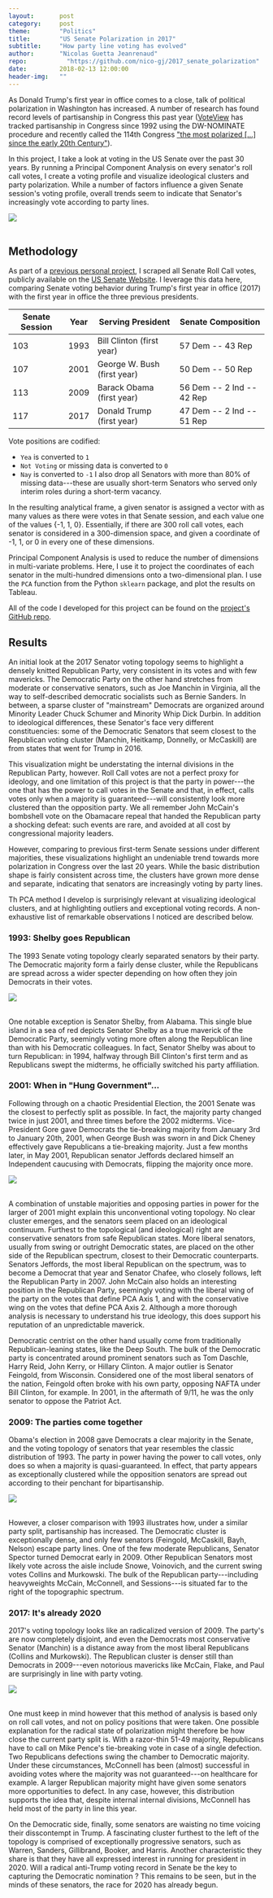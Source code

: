 ```yaml
---
layout:       post
category:     post
theme:        "Politics"
title:        "US Senate Polarization in 2017"
subtitle:     "How party line voting has evolved"
author:       "Nicolas Guetta Jeanrenaud"
repo: 		    "https://github.com/nico-gj/2017_senate_polarization"
date:         2018-02-13 12:00:00
header-img:   ""
---
```


As Donald Trump's first year in office comes to a close, talk of political polarization in Washington has increased. A number of research has found record levels of partisanship in Congress this past year ([VoteView](https://voteview.com/) has tracked partisanship in Congress since 1992 using the DW-NOMINATE procedure and recently called the 114th Congress ["the most polarized [...] since the early 20th Century"](https://voteviewblog.com/2016/12/18/the-end-of-the-114th-congress/)).

In this project, I take a look at voting in the US Senate over the past 30 years. By running a Principal Component Analysis on every senator's roll call votes, I create a voting profile and visualize ideological clusters and party polarization. While a number of factors influence a given Senate session's voting profile, overall trends seem to indicate that Senator's increasingly vote according to party lines.

<body>
<div class='tableauPlaceholder' id='viz1550517331983' style='position: relative'><noscript><a href='#'><img alt=' ' src='https:&#47;&#47;public.tableau.com&#47;static&#47;images&#47;Se&#47;Senator_Votes_PCA_2017_detail&#47;2017SenatorVotePCA&#47;1_rss.png' style='border: none' /></a></noscript><object class='tableauViz'  style='display:none;'><param name='host_url' value='https%3A%2F%2Fpublic.tableau.com%2F' /> <param name='embed_code_version' value='3' /> <param name='site_root' value='' /><param name='name' value='Senator_Votes_PCA_2017_detail&#47;2017SenatorVotePCA' /><param name='tabs' value='no' /><param name='toolbar' value='yes' /><param name='static_image' value='https:&#47;&#47;public.tableau.com&#47;static&#47;images&#47;Se&#47;Senator_Votes_PCA_2017_detail&#47;2017SenatorVotePCA&#47;1.png' /> <param name='animate_transition' value='yes' /><param name='display_static_image' value='yes' /><param name='display_spinner' value='yes' /><param name='display_overlay' value='yes' /><param name='display_count' value='yes' /></object></div>                <script type='text/javascript'>                    var divElement = document.getElementById('viz1550517331983');                    var vizElement = divElement.getElementsByTagName('object')[0];                    vizElement.style.width='100%';vizElement.style.height=(divElement.offsetWidth*0.75)+'px';                    var scriptElement = document.createElement('script');                    scriptElement.src = 'https://public.tableau.com/javascripts/api/viz_v1.js';                    vizElement.parentNode.insertBefore(scriptElement, vizElement);                </script>
</body>

<br>

## Methodology

As part of a [previous personal project](http://github.com/nico-gj/senate_vote_scraping), I scraped all Senate Roll Call votes, publicly available on the [US Senate Website](https://www.senate.gov/legislative/votes.htm). I leverage this data here, comparing Senate voting behavior during Trump's first year in office (2017) with the first year in office the three previous presidents.

<!-- An exhaustive list of US Senate Roll Call votes can be found on the [United States Senate webpage](http://www.senate.gov). Using the Python `requests` package, and the text parser `BeautifulSoup`, I pulled every vote cast by every Senator from Donald Trump's first year in office (2017). For comparison, I also pulled the data for first year in office of the three previous presidents. -->

Senate Session | Year | Serving President | Senate Composition
--- | --- | --- | ---
103 | 1993 | Bill Clinton (first year) | 57 Dem -- 43 Rep
107 | 2001 | George W. Bush (first year) | 50 Dem -- 50 Rep
113 | 2009 | Barack Obama (first year) | 56 Dem -- 2 Ind -- 42 Rep
117 | 2017 | Donald Trump (first year) | 47 Dem -- 2 Ind -- 51 Rep

Vote positions are codified:
- `Yea` is converted to `1`
- `Not Voting` or missing data is converted to `0`
- `Nay` is converted to `-1`
I also drop all Senators with more than 80% of missing data---these are usually short-term Senators who served only interim roles during a short-term vacancy.

In the resulting analytical frame, a given senator is assigned a vector with as many values as there were votes in that Senate session, and each value one of the values {-1, 1, 0}. Essentially, if there are 300 roll call votes, each senator is considered in a 300-dimension space, and given a coordinate of -1, 1, or 0 in every one of these dimensions.

Principal Component Analysis is used to reduce the number of dimensions in multi-variate problems. Here, I use it to project the coordinates of each senator in the multi-hundred dimensions onto a two-dimensional plan. I use the `PCA` function from the Python `sklearn` package, and plot the results on Tableau.

All of the code I developed for this project can be found on the [project's GitHub repo](http://github.com/nico-gj/2017_senate_voting).


## Results

An initial look at the 2017 Senator voting topology seems to highlight a densely knitted Republican Party, very consistent in its votes and with few mavericks. The Democratic Party on the other hand stretches from moderate or conservative senators, such as Joe Manchin in Virginia, all the way to self-described democratic socialists such as Bernie Sanders. In between, a sparse cluster of "mainstream" Democrats are organized around Minority Leader Chuck Schumer and Minority Whip Dick Durbin. In addition to ideological differences, these Senator's face very different constituencies: some of the Democratic Senators that seem closest to the Republican voting cluster (Manchin, Heitkamp, Donnelly, or McCaskill) are from states that went for Trump in 2016.

This visualization might be understating the internal divisions in the Republican Party, however. Roll Call votes are not a perfect proxy for ideology, and one limitation of this project is that the party in power---the one that has the power to call votes in the Senate and that, in effect, calls votes only when a majority is guaranteed---will consistently look more clustered than the opposition party. We all remember John McCain's bombshell vote on the Obamacare repeal that handed the Republican party a shocking defeat: such events are rare, and avoided at all cost by congressional majority leaders.

However, comparing to previous first-term Senate sessions under different majorities, these visualizations highlight an undeniable trend towards more polarization in Congress over the last 20 years. While the basic distribution shape is fairly consistent across time, the clusters have grown more dense and separate, indicating that senators are increasingly voting by party lines.

Th PCA method I develop is surprisingly relevant at visualizing ideological clusters, and at highlighting outliers and exceptional voting records. A non-exhaustive list of remarkable observations I noticed are described below.

<!-- While the distribution of Senators bore resemblance to a spectrum 15 years ago, it looks more like two concentrated clusters today. Under President Trump, Majority Leader McConnell has run a tight ship, ceding very few votes from his own party. -->

<!-- While increased partisanship has long been a problem in Washington, the last 10 years have taken the issue to a whole new level. Parties radicalized under Obama's presidency, and the election of Donald Trump in 2016 exacerbated tensions between Democrats and Republicans.
Democrats have for the most part held together as well. Parties in power are systematically more clustered than those in the opposition, but willingness to compromise with leadership seems to be losing ground.
Finally, as President Trump wraps up his first year in the Oval Office, the race for 2020 is already on. Some hopeful Democrats have made a point opposing almost every Republican nomination and motion. They appear distinctly clustered from the mainstream Democratic party. -->


### 1993: Shelby goes Republican

The 1993 Senate voting topology clearly separated senators by their party. The Democratic majority form a fairly dense cluster, while the Republicans are spread across a wider specter depending on how often they join Democrats in their votes.

<body>
<div class='tableauPlaceholder' id='viz1550249387884' style='position: relative'><noscript><a href='#'><img alt=' ' src='https:&#47;&#47;public.tableau.com&#47;static&#47;images&#47;Se&#47;Senator_Votes_PCA_1993&#47;1993SenatorVotingPCA&#47;1_rss.png' style='border: none' /></a></noscript><object class='tableauViz'  style='display:none;'><param name='host_url' value='https%3A%2F%2Fpublic.tableau.com%2F' /> <param name='embed_code_version' value='3' /> <param name='site_root' value='' /><param name='name' value='Senator_Votes_PCA_1993&#47;1993SenatorVotingPCA' /><param name='tabs' value='no' /><param name='toolbar' value='yes' /><param name='static_image' value='https:&#47;&#47;public.tableau.com&#47;static&#47;images&#47;Se&#47;Senator_Votes_PCA_1993&#47;1993SenatorVotingPCA&#47;1.png' /> <param name='animate_transition' value='yes' /><param name='display_static_image' value='yes' /><param name='display_spinner' value='yes' /><param name='display_overlay' value='yes' /><param name='display_count' value='yes' /><param name='filter' value='publish=yes' /></object></div>                <script type='text/javascript'>                    var divElement = document.getElementById('viz1550249387884');                    var vizElement = divElement.getElementsByTagName('object')[0];                    vizElement.style.width='100%';vizElement.style.height=(divElement.offsetWidth*0.75)+'px';                    var scriptElement = document.createElement('script');                    scriptElement.src = 'https://public.tableau.com/javascripts/api/viz_v1.js';                    vizElement.parentNode.insertBefore(scriptElement, vizElement);                </script>
</body>
<br>

One notable exception is Senator Shelby, from Alabama. This single blue island in a sea of red depicts Senator Shelby as a true maverick of the Democratic Party, seemingly voting more often along the Republican line than with his Democratic colleagues. In fact, Senator Shelby was about to turn Republican: in 1994, halfway through Bill Clinton's first term and as Republicans swept the midterms, he officially switched his party affiliation.

### 2001: When in "Hung Government"...

Following through on a chaotic Presidential Election, the 2001 Senate was the closest to perfectly split as possible. In fact, the majority party changed twice in just 2001, and three times before the 2002 midterms. Vice-President Gore gave Democrats the tie-breaking majority from January 3rd to January 20th, 2001, when George Bush was sworn in and Dick Cheney effectively gave Republicans a tie-breaking majority. Just a few months later, in May 2001, Republican senator Jeffords declared himself an Independent caucusing with Democrats, flipping the majority once more.

<body>
<div class='tableauPlaceholder' id='viz1550249341902' style='position: relative'><noscript><a href='#'><img alt=' ' src='https:&#47;&#47;public.tableau.com&#47;static&#47;images&#47;Se&#47;Senator_Votes_PCA_2001&#47;2001SenatorVotingPCA&#47;1_rss.png' style='border: none' /></a></noscript><object class='tableauViz'  style='display:none;'><param name='host_url' value='https%3A%2F%2Fpublic.tableau.com%2F' /> <param name='embed_code_version' value='3' /> <param name='site_root' value='' /><param name='name' value='Senator_Votes_PCA_2001&#47;2001SenatorVotingPCA' /><param name='tabs' value='no' /><param name='toolbar' value='yes' /><param name='static_image' value='https:&#47;&#47;public.tableau.com&#47;static&#47;images&#47;Se&#47;Senator_Votes_PCA_2001&#47;2001SenatorVotingPCA&#47;1.png' /> <param name='animate_transition' value='yes' /><param name='display_static_image' value='yes' /><param name='display_spinner' value='yes' /><param name='display_overlay' value='yes' /><param name='display_count' value='yes' /><param name='filter' value='publish=yes' /></object></div>                <script type='text/javascript'>                    var divElement = document.getElementById('viz1550249341902');                    var vizElement = divElement.getElementsByTagName('object')[0];                    vizElement.style.width='100%';vizElement.style.height=(divElement.offsetWidth*0.75)+'px';                    var scriptElement = document.createElement('script');                    scriptElement.src = 'https://public.tableau.com/javascripts/api/viz_v1.js';                    vizElement.parentNode.insertBefore(scriptElement, vizElement);                </script>
</body>
<br>

A combination of unstable majorities and opposing parties in power for the larger of 2001 might explain this unconventional voting topology. No clear cluster emerges, and the senators seem placed on an ideological continuum. Furthest to the topological (and ideological) right are conservative senators from safe Republican states. More liberal senators, usually from swing or outright Democratic states, are placed on the other side of the Republican spectrum, closest to their Democratic counterparts. Senators Jeffords, the most liberal Republican on the spectrum, was to become a Democrat that year and Senator Chafee, who closely follows, left the Republican Party in 2007. John McCain also holds an interesting position in the Republican Party, seemingly voting with the liberal wing of the party on the votes that define PCA Axis 1, and with the conservative wing on the votes that define PCA Axis 2. Although a more thorough analysis is necessary to understand his true ideology, this does support his reputation of an unpredictable maverick.

Democratic centrist on the other hand usually come from traditionally Republican-leaning states, like the Deep South. The bulk of the Democratic party is concentrated around prominent senators such as Tom Daschle, Harry Reid, John Kerry, or Hillary Clinton. A major outlier is Senator Feingold, from Wisconsin. Considered one of the most liberal senators of the nation, Feingold often broke with his own party, opposing NAFTA under Bill Clinton, for example. In 2001, in the aftermath of 9/11, he was the only senator to oppose the Patriot Act.

### 2009: The parties come together

Obama's election in 2008 gave Democrats a clear majority in the Senate, and the voting topology of senators that year resembles the classic distribution of 1993. The party in power having the power to call votes, only does so when a majority is quasi-guaranteed. In effect, that party appears as exceptionally clustered while the opposition senators are spread out according to their penchant for bipartisanship.

<!-- 2009 -->
<body>
<div class='tableauPlaceholder' id='viz1550249304581' style='position: relative'><noscript><a href='#'><img alt=' ' src='https:&#47;&#47;public.tableau.com&#47;static&#47;images&#47;Se&#47;Senator_Votes_PCA_2009&#47;2009SenatorVotingPCA&#47;1_rss.png' style='border: none' /></a></noscript><object class='tableauViz'  style='display:none;'><param name='host_url' value='https%3A%2F%2Fpublic.tableau.com%2F' /> <param name='embed_code_version' value='3' /> <param name='site_root' value='' /><param name='name' value='Senator_Votes_PCA_2009&#47;2009SenatorVotingPCA' /><param name='tabs' value='no' /><param name='toolbar' value='yes' /><param name='static_image' value='https:&#47;&#47;public.tableau.com&#47;static&#47;images&#47;Se&#47;Senator_Votes_PCA_2009&#47;2009SenatorVotingPCA&#47;1.png' /> <param name='animate_transition' value='yes' /><param name='display_static_image' value='yes' /><param name='display_spinner' value='yes' /><param name='display_overlay' value='yes' /><param name='display_count' value='yes' /><param name='filter' value='publish=yes' /></object></div>                <script type='text/javascript'>                    var divElement = document.getElementById('viz1550249304581');                    var vizElement = divElement.getElementsByTagName('object')[0];                    vizElement.style.width='100%';vizElement.style.height=(divElement.offsetWidth*0.75)+'px';                    var scriptElement = document.createElement('script');                    scriptElement.src = 'https://public.tableau.com/javascripts/api/viz_v1.js';                    vizElement.parentNode.insertBefore(scriptElement, vizElement);                </script>
</body>
<br>

However, a closer comparison with 1993 illustrates how, under a similar party split, partisanship has increased. The Democratic cluster is exceptionally dense, and only few senators (Feingold, McCaskill, Bayh, Nelson) escape party lines. One of the few moderate Republicans, Senator Spector turned Democrat early in 2009. Other Republican Senators most likely vote across the aisle include Snowe, Voinovich, and the current swing votes Collins and Murkowski. The bulk of the Republican party---including heavyweights McCain, McConnell, and Sessions---is situated far to the right of the topographic spectrum.


### 2017: It's already 2020

2017's voting topology looks like an radicalized version of 2009. The party's are now completely disjoint, and even the Democrats most conservative Senator (Manchin) is a distance away from the most liberal Republicans (Collins and Murkowski). The Republican cluster is denser still than Democrats in 2009---even notorious mavericks like McCain, Flake, and Paul are surprisingly in line with party voting.

<body>
<div class='tableauPlaceholder' id='viz1550517364007' style='position: relative'><noscript><a href='#'><img alt=' ' src='https:&#47;&#47;public.tableau.com&#47;static&#47;images&#47;Se&#47;Senator_Votes_PCA_2017&#47;2017SenatorVotingPCA&#47;1_rss.png' style='border: none' /></a></noscript><object class='tableauViz'  style='display:none;'><param name='host_url' value='https%3A%2F%2Fpublic.tableau.com%2F' /> <param name='embed_code_version' value='3' /> <param name='site_root' value='' /><param name='name' value='Senator_Votes_PCA_2017&#47;2017SenatorVotingPCA' /><param name='tabs' value='no' /><param name='toolbar' value='yes' /><param name='static_image' value='https:&#47;&#47;public.tableau.com&#47;static&#47;images&#47;Se&#47;Senator_Votes_PCA_2017&#47;2017SenatorVotingPCA&#47;1.png' /> <param name='animate_transition' value='yes' /><param name='display_static_image' value='yes' /><param name='display_spinner' value='yes' /><param name='display_overlay' value='yes' /><param name='display_count' value='yes' /></object></div>                <script type='text/javascript'>                    var divElement = document.getElementById('viz1550517364007');                    var vizElement = divElement.getElementsByTagName('object')[0];                    vizElement.style.width='100%';vizElement.style.height=(divElement.offsetWidth*0.75)+'px';                    var scriptElement = document.createElement('script');                    scriptElement.src = 'https://public.tableau.com/javascripts/api/viz_v1.js';                    vizElement.parentNode.insertBefore(scriptElement, vizElement);                </script>
</body>
<br>

One must keep in mind however that this method of analysis is based only on roll call votes, and not on policy positions that were taken. One possible explanation for the radical state of polarization might therefore be how close the current party split is. With a razor-thin 51-49 majority, Republicans have to call on Mike Pence's tie-breaking vote in case of a single defection. Two Republicans defections swing the chamber to Democratic majority. Under these circumstances, McConnell has been (almost) successful in avoiding votes where the majority was not guaranteed---on healthcare for example. A larger Republican majority might have given some senators more opportunities to defect. In any case, however, this distribution supports the idea that, despite internal internal divisions, McConnell has held most of the party in line this year.

On the Democratic side, finally, some senators are waisting no time voicing their disscontempt in Trump. A fascinating cluster furthest to the left of the topology is comprised of exceptionally progressive senators, such as Warren, Sanders, Gillibrand, Booker, and Harris. Another characteristic they share is that they have all expressed interest in running for president in 2020. Will a radical anti-Trump voting record in Senate be the key to capturing the Democratic nomination ? This remains to be seen, but in the minds of these senators, the race for 2020 has already begun.
